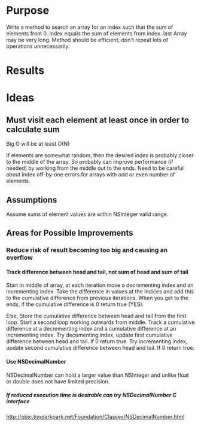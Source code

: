 # Purpose
Write a method to search an array for an index such that the sum of elements from 0..index equals the sum of elements from index..last
Array may be very long.
Method should be efficient, don't repeat lots of operations unnecessarily.

# Results

# Ideas

## Must visit each element at least once in order to calculate sum
Big O will be at least O(N)

If elements are somewhat random, then the desired index is probably closer to the middle of the array.
So probably can improve performance (if needed) by working from the middle out to the ends.
Need to be careful about index off-by-one errors for arrays with odd or even number of elements.

## Assumptions
Assume sums of element values are within NSInteger valid range.

## Areas for Possible Improvements

### Reduce risk of result becoming too big and causing an overflow

#### Track difference between head and tail, not sum of head and sum of tail
Start in middle of array, at each iteration move a decrementing index and an incrementing index.
Take the difference in values at the indices and add this to the cumulative difference from previous iterations.
When you get to the ends, if the cumulative difference is 0 return true (YES).

Else,
Store the cumulative difference between head and tail from the first loop.
Start a second loop working outwards from middle.
Track a cumulative difference at a decrementing index and a cumulative difference at an incrementing index.
Try decementing index, update first cumulative difference between head and tail. If 0 return true.
Try incrementing index, update second cumulative difference between head and tail. If 0 return true.

#### Use NSDecimalNumber
NSDecimalNumber can hold a larger value than NSInteger and unlike float or double does not have limited precision.

##### If reduced execution time is desirable can try NSDecimalNumber C interface
http://objc.toodarkpark.net/Foundation/Classes/NSDecimalNumber.html

